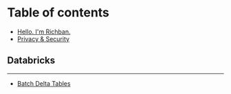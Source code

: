 # Table of contents

* [Hello. I'm Richban.](README.md)
* [Privacy & Security](privacy-and-security.md)

## Databricks

---

* [Batch Delta Tables](batch-delta-tables.md)

